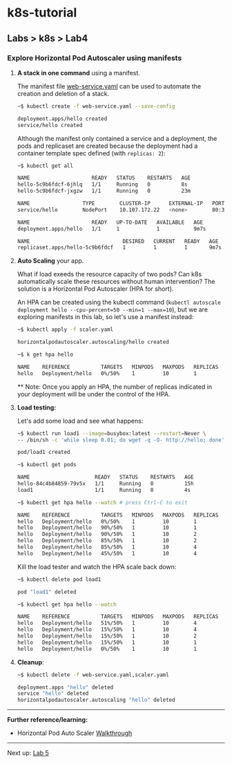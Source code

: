 # k8s-tutorial

## Labs > k8s > Lab4

### Explore Horizontal Pod Autoscaler using manifests

1. **A stack in one command** using a manifest.

    The manifest file [web-service.yaml](./web-service.yaml) can be used to automate the creation and deletion of a stack.

    ```bash
    ~$ kubectl create -f web-service.yaml --save-config

    deployment.apps/hello created
    service/hello created
    ```

    Although the manifest only contained a service and a deployment, the pods and replicaset are created because the deployment had a container template spec defined (with `replicas: 2`):
    
    ```bash
    ~$ kubectl get all

    NAME                    READY   STATUS    RESTARTS   AGE
    hello-5c9b6fdcf-6jhlq   1/1     Running   0          8s
    hello-5c9b6fdcf-jxgzw   1/1     Running   0          23m

    NAME                 TYPE        CLUSTER-IP      EXTERNAL-IP   PORT(S)        AGE
    service/hello        NodePort    10.107.172.22   <none>        80:32145/TCP   9m7s
    
    NAME                    READY   UP-TO-DATE   AVAILABLE   AGE
    deployment.apps/hello   1/1     1            1           9m7s

    NAME                              DESIRED   CURRENT   READY   AGE
    replicaset.apps/hello-5c9b6fdcf   1         1         1       9m7s
    ```

1. **Auto Scaling** your app.

    What if load exeeds the resource capacity of two pods? Can k8s automatically scale these resources without human intervention? The solution is a Horizontal Pod Autoscaler (HPA for short).

    An HPA can be created using the kubectl command (`kubectl autoscale deployment hello --cpu-percent=50 --min=1 --max=10`), but we are exploring manifests in this lab, so let's use a manifest instead:

    ```bash
    ~$ kubectl apply -f scaler.yaml

    horizontalpodautoscaler.autoscaling/hello created

    ~$ k get hpa hello

    NAME    REFERENCE          TARGETS   MINPODS   MAXPODS   REPLICAS   AGE
    hello   Deployment/hello   0%/50%    1         10        1          4m31s
    ```

    ** Note: Once you apply an HPA, the number of replicas indicated in your deployment will be under the control of the HPA.

1. **Load testing:**

    Let's add some load and see what happens:
    
    ```bash
    ~$ kubectl run load1 --image=busybox:latest --restart=Never \
    -- /bin/sh -c 'while sleep 0.01; do wget -q -O- http://hello; done'

    pod/load1 created

    ~$ kubectl get pods

    NAME                     READY   STATUS    RESTARTS   AGE
    hello-84c4b84859-79v5x   1/1     Running   0          15h
    load1                    1/1     Running   0          4s
    
    ~$ kubectl get hpa hello --watch # press Ctrl-C to exit

    NAME    REFERENCE          TARGETS   MINPODS   MAXPODS   REPLICAS   AGE
    hello   Deployment/hello   0%/50%    1         10        1          21m
    hello   Deployment/hello   90%/50%   1         10        1          21m
    hello   Deployment/hello   90%/50%   1         10        2          21m
    hello   Deployment/hello   85%/50%   1         10        2          23m
    hello   Deployment/hello   85%/50%   1         10        4          23m
    hello   Deployment/hello   45%/50%   1         10        4          24m
    ```

    Kill the load tester and watch the HPA scale back down:

    ```bash
    ~$ kubectl delete pod load1

    pod "load1" deleted

    ~$ kubectl get hpa hello --watch

    NAME    REFERENCE          TARGETS   MINPODS   MAXPODS   REPLICAS   AGE
    hello   Deployment/hello   51%/50%   1         10        4          33m
    hello   Deployment/hello   15%/50%   1         10        4          33m
    hello   Deployment/hello   15%/50%   1         10        2          33m
    hello   Deployment/hello   15%/50%   1         10        1          34m
    hello   Deployment/hello   0%/50%    1         10        1          34m
    ```

1. **Cleanup**:

    ```bash
    ~$ kubectl delete -f web-service.yaml,scaler.yaml

    deployment.apps "hello" deleted
    service "hello" deleted
    horizontalpodautoscaler.autoscaling "hello" deleted
    ```

---

**Further reference/learning:**

* Horizontal Pod Auto Scaler [Walkthrough](https://kubernetes.io/docs/tasks/run-application/horizontal-pod-autoscale-walkthrough/)

---

Next up: [Lab 5](/labs/k8s/lab5/README.md)
